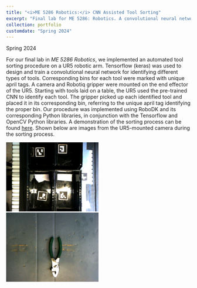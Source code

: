 ```yaml
---
title: "<i>ME 5286 Robotics:</i> CNN Assisted Tool Sorting"
excerpt: "Final lab for ME 5286: Robotics. A convolutional neural network assisted automated tool sorting process, implemented on a UR5 robotic arm.<br/><img src='/images/identified_bins.jpg' width='50%'>"
collection: portfolio
customdate: "Spring 2024"
---
```


<p class="page__date"><strong><i class="fa fa-fw fa-calendar" aria-hidden="true"></i> </strong>Spring 2024</p>

For our final lab in <i>ME 5286 Robotics</i>, we implemented an automated tool sorting procedure on a UR5 robotic arm. Tensorflow (keras) was used to design and train a convolutional neural network for identifying different types of tools. Corresponding bins for each tool were marked with unique april tags. A camera and Robotiq gripper were mounted on the end effector of the UR5. Starting with tools laid on a table, the UR5 used the pre-trained CNN to identify each tool. The gripper picked up each identified tool and placed it in its corresponding bin, referring to the unique april tag identifying the proper bin. Our procedure was implemented using RoboDK and its corresponding Python libraries, in conjunction with the Tensorflow and OpenCV Python libraries. A demonstration of the sorting process can be found <a href="https://drive.google.com/file/d/1Zr_ByIFtwjkY2D6BDI7U6QIm2Pjh3QEK/view?usp=sharing" target="_blank">here</a>. Shown below are images from the UR5-mounted camera during the sorting process.

<img src="/images/identified_bins.jpg" width="50%">

<img src="/images/identified_Pliers.jpg" width="50%">
